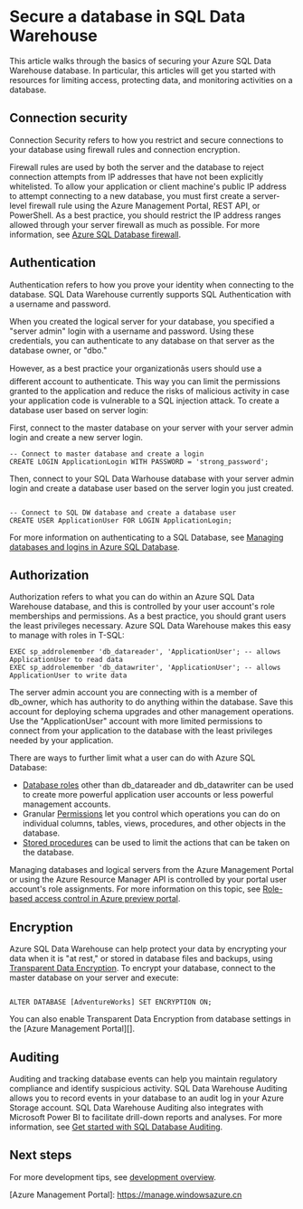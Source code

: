 <properties
   pageTitle="Secure a database in SQL Data Warehouse | Windows Azure"
   description="Tips for securing a database in Azure SQL Data Warehouse for developing solutions."
   services="sql-data-warehouse"
   documentationCenter="NA"
   authors="sahaj08"
   manager="barbkess"
   editor=""/>

<tags
	ms.service="sql-data-warehouse"
	ms.date="10/15/2015"
	wacn.date=""/>

# Secure a database in SQL Data Warehouse

This article walks through the basics of securing your Azure SQL Data Warehouse database. In particular, this articles will get you started with resources for limiting access, protecting data, and monitoring activities on a database.

## Connection security

Connection Security refers to how you restrict and secure connections to your database using firewall rules and connection encryption.

Firewall rules are used by both the server and the database to reject connection attempts from IP addresses that have not been explicitly whitelisted. To allow your application or client machine's public IP address to attempt connecting to a new database, you must first create a server-level firewall rule using the Azure Management Portal, REST API, or PowerShell. As a best practice, you should restrict the IP address ranges allowed through your server firewall as much as possible. For more information, see [Azure SQL Database firewall][].


## Authentication

Authentication refers to how you prove your identity when connecting to the database. SQL Data Warehouse currently supports SQL Authentication with a username and password.

When you created the logical server for your database, you specified a "server admin" login with a username and password. Using these credentials, you can authenticate to any database on that server as the database owner, or "dbo."

However, as a best practice your organizationâs users should use a different account to authenticate. This way you can limit the permissions granted to the application and reduce the risks of malicious activity in case your application code is vulnerable to a SQL injection attack. To create a database user based on server login:

First, connect to the master database on your server with your server admin login and create a new server login. 

```
-- Connect to master database and create a login
CREATE LOGIN ApplicationLogin WITH PASSWORD = 'strong_password';

```

Then, connect to your SQL Data Warhouse database with your server admin login and create a database user based on the server login you just created.

```

-- Connect to SQL DW database and create a database user
CREATE USER ApplicationUser FOR LOGIN ApplicationLogin;

```

For more information on authenticating to a SQL Database, see [Managing databases and logins in Azure SQL Database][].


## Authorization

Authorization refers to what you can do within an Azure SQL Data Warehouse database, and this is controlled by your user account's role memberships and permissions. As a best practice, you should grant users the least privileges necessary. Azure SQL Data Warehouse makes this easy to manage with roles in T-SQL:

```
EXEC sp_addrolemember 'db_datareader', 'ApplicationUser'; -- allows ApplicationUser to read data
EXEC sp_addrolemember 'db_datawriter', 'ApplicationUser'; -- allows ApplicationUser to write data
```

The server admin account you are connecting with is a member of db_owner, which has authority to do anything within the database. Save this account for deploying schema upgrades and other management operations. Use the "ApplicationUser" account with more limited permissions to connect from your application to the database with the least privileges needed by your application.

There are ways to further limit what a user can do with Azure SQL Database:

- [Database roles][] other than db_datareader and db_datawriter can be used to create more powerful application user accounts or less powerful management accounts.
- Granular [Permissions][] let you control which operations you can do on individual columns, tables, views, procedures, and other objects in the database.
- [Stored procedures][] can be used to limit the actions that can be taken on the database.

Managing databases and logical servers from the Azure Management Portal or using the Azure Resource Manager API is controlled by your portal user account's role assignments. For more information on this topic, see [Role-based access control in Azure preview portal][].



## Encryption

Azure SQL Data Warehouse can help protect your data by encrypting your data when it is "at rest," or stored in database files and backups, using [Transparent Data Encryption][]. To encrypt your database, connect to the master database on your server and execute:


```

ALTER DATABASE [AdventureWorks] SET ENCRYPTION ON;

```

You can also enable Transparent Data Encryption from database settings in the [Azure Management Portal][].



## Auditing

Auditing and tracking database events can help you maintain regulatory compliance and identify suspicious activity. SQL Data Warehouse Auditing allows you to record events in your database to an audit log in your Azure Storage account. SQL Data Warehouse Auditing also integrates with Microsoft Power BI to facilitate drill-down reports and analyses. For more information, see [Get started with SQL Database Auditing][].



## Next steps
For more development tips, see [development overview][].

<!--Image references-->

<!--Article references-->
[development overview]: sql-data-warehouse-overview-develop.md


<!--MSDN references-->
[Azure SQL Database firewall]: https://msdn.microsoft.com/zh-cn/library/ee621782.aspx
[Database roles]: https://msdn.microsoft.com/zh-cn/library/ms189121.aspx
[Managing databases and logins in Azure SQL Database]: https://msdn.microsoft.com/zh-cn/library/ee336235.aspx
[Permissions]: https://msdn.microsoft.com/zh-cn/library/ms191291.aspx
[Stored procedures]: https://msdn.microsoft.com/zh-cn/library/ms190782.aspx 
[Transparent Data Encryption]: https://msdn.microsoft.com/zh-cn/library/dn948096.aspx
[Get started with SQL Database Auditing]: sql-database-auditing-get-started.md
[Azure Management Portal]: <!-- deleted by customization https://manage.windowsazure.cn/ --><!-- keep by customization: begin --> https://manage.windowsazure.cn <!-- keep by customization: end -->

<!--Other Web references-->
[Role-based access control in Azure preview portal]: /documentation/articles/role-based-access-control-configure.aspx
